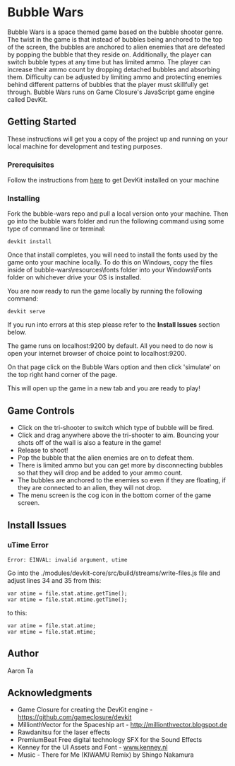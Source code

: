 # Bubble Wars
Bubble Wars is a space themed game based on the bubble shooter genre. The twist in the game is that instead of bubbles being anchored to the top of the screen, the bubbles are anchored to alien enemies that are defeated by popping the bubble that they reside on. Additionally, the player can switch bubble types at any time but has limited ammo. The player can increase their ammo count by dropping detached bubbles and absorbing them. Difficulty can be adjusted by limiting ammo and protecting enemies behind different patterns of bubbles that the player must skillfully get through. Bubble Wars runs on Game Closure's JavaScript game engine called DevKit.

## Getting Started

These instructions will get you a copy of the project up and running on your local machine for development and testing purposes.

### Prerequisites

Follow the instructions from [here](https://github.com/gameclosure/devkit/wiki/Install-Instructions---Windows) to get DevKit installed on your machine

### Installing

Fork the bubble-wars repo and pull a local version onto your machine. Then go into the bubble wars folder and run the following command using some type of command line or terminal:

```
devkit install
```

Once that install completes, you will need to install the fonts used by the game onto your machine locally. To do this on Windows, copy the files inside of bubble-wars\resources\fonts folder into your Windows\Fonts folder on whichever drive your OS is installed.

You are now ready to run the game locally by running the following command:

```
devkit serve
```

If you run into errors at this step please refer to the **Install Issues** section below.

The game runs on localhost:9200 by default. All you need to do now is open your internet browser of choice point to localhost:9200.

On that page click on the Bubble Wars option and then click 'simulate' on the top right hand corner of the page.

This will open up the game in a new tab and you are ready to play!

## Game Controls

 - Click on the tri-shooter to switch which type of bubble will be fired.
 - Click and drag anywhere above the tri-shooter to aim. Bouncing your shots off of the wall is also a feature in the game!
 - Release to shoot!
 - Pop the bubble that the alien enemies are on to defeat them.
 - There is limited ammo but you can get more by disconnecting bubbles so that they will drop and be added to your ammo count.
 - The bubbles are anchored to the enemies so even if they are floating, if they are connected to an alien, they will not drop.
 - The menu screen is the cog icon in the bottom corner of the game screen.

## Install Issues

### uTime Error

```
Error: EINVAL: invalid argument, utime
```

Go into the ./modules/devkit-core/src/build/streams/write-files.js file and adjust lines 34 and 35 from this:

```
var atime = file.stat.atime.getTime();
var mtime = file.stat.mtime.getTime();
```

to this:

```
var atime = file.stat.atime;
var mtime = file.stat.mtime;
```

## Author

 Aaron Ta

## Acknowledgments
 
 - Game Closure for creating the DevKit engine - https://github.com/gameclosure/devkit
 - MillionthVector for the Spaceship art - http://millionthvector.blogspot.de
 - Rawdanitsu for the laser effects
 - PremiumBeat Free digital technology SFX for the Sound Effects
 - Kenney for the UI Assets and Font - www.kenney.nl
 - Music - There for Me (KIWAMU Remix) by Shingo Nakamura
 
 